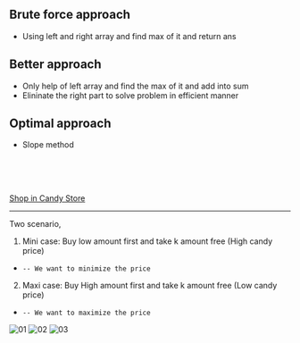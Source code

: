 
## Brute force approach
- Using left and right array and find max of it and return ans

## Better approach
- Only help of left array and find the max of it and add into sum
- Elininate the right part to solve problem in efficient manner

## Optimal approach
- Slope method







<br>
<br>
<br>


[Shop in Candy Store](https://www.geeksforgeeks.org/problems/shop-in-candy-store1145/1)

<hr>

Two scenario,
 1. Mini case: Buy low amount first and take k amount free (High candy price)
 -     -- We want to minimize the price
 2. Maxi case: Buy High amount first and take k amount free (Low candy price)
 -     -- We want to maximize the price
   
![01](https://drive.google.com/uc?export=view&id=15E-e8l9VltvWsQRSHa_fQseQDG6ITaT2)
![02](https://drive.google.com/uc?export=view&id=1v4sunmWBmv9QZHRY5JXFeOJvvUmmSV-g)
![03](https://drive.google.com/uc?export=view&id=1R2Wq0synroCZ5i-Ytcu10b2Ubk2VZpZV)
